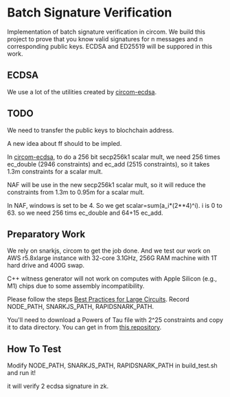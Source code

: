 # Batch Signature Verification

Implementation of batch signature verification in circom. We build this project to prove that you know valid signatures for n messages and n corresponding public keys. ECDSA and ED25519 will be suppored in this work.

## ECDSA
We use a lot of the utilities created by [circom-ecdsa](https://github.com/0xparc/circom-ecdsa).

## TODO
We need to transfer the public keys to blochchain address.

A new idea about ff should to be impled. 

In [circom-ecdsa](https://github.com/0xparc/circom-ecdsa), to do a 256 bit secp256k1 scalar mult, we need 256 times ec_double (2946 constraints) and ec_add (2515 constraints), so it takes 1.3m constraints for a scalar mult.

NAF will be use in the new secp256k1 scalar mult, so it will reduce the constraints from 1.3m to 0.95m for a scalar mult.

In NAF, windows is set to be 4. So we get scalar=sum(a_i*(2**4)^i). i is 0 to 63. so we need 256 tims ec_double and 64+15 ec_add.

## Preparatory Work
We rely on snarkjs, circom to get the job done. And we test our work on AWS r5.8xlarge instance with 32-core 3.1GHz, 256G RAM machine with 1T hard drive and 400G swap. 

C++ witness generator will not work on computes with Apple Silicon (e.g., M1) chips due to some assembly incompatibility.

Please follow the steps [Best Practices for Large Circuits](https://hackmd.io/V-7Aal05Tiy-ozmzTGBYPA?view#Setup-from-scratch). Record NODE_PATH, SNARKJS_PATH, RAPIDSNARK_PATH.

You'll need to download a Powers of Tau file with 2^25 constraints and copy it to data directory. You can get in from [this repository](https://github.com/iden3/snarkjs#7-prepare-phase-2).

## How To Test
Modify NODE_PATH, SNARKJS_PATH, RAPIDSNARK_PATH in build_test.sh and run it! 

it will verify 2 ecdsa signature in zk.

